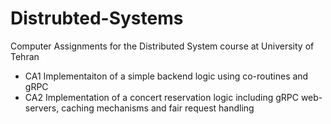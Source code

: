 ﻿# Distrubted-Systems
Computer Assignments for the Distributed System course at University of Tehran 
* CA1
  Implementaiton of a simple backend logic using co-routines and gRPC
* CA2
  Implementation of a concert reservation logic including gRPC web-servers, caching mechanisms and fair request handling
